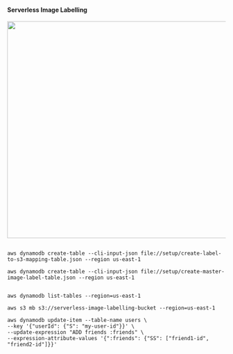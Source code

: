 #### Serverless Image Labelling

<img src="https://user-images.githubusercontent.com/16336390/90423966-fb30e780-e0da-11ea-8adf-01124ca0bfc3.png" width="600" height="500" />

```

aws dynamodb create-table --cli-input-json file://setup/create-label-to-s3-mapping-table.json --region us-east-1

aws dynamodb create-table --cli-input-json file://setup/create-master-image-label-table.json --region us-east-1


aws dynamodb list-tables --region=us-east-1

aws s3 mb s3://serverless-image-labelling-bucket --region=us-east-1

aws dynamodb update-item --table-name users \
--key '{"userId": {"S": "my-user-id"}}' \ 
--update-expression "ADD friends :friends" \
--expression-attribute-values '{":friends": {"SS": ["friend1-id", "friend2-id"]}}'
```
